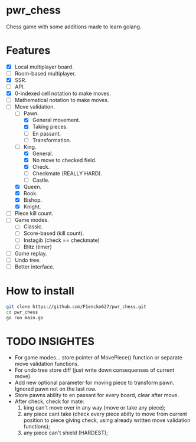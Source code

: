 # pwr_chess

Chess game with some additions made to learn golang.

# Features

- [x] Local multiplayer board.
- [ ] Room-based multiplayer.
- [x] SSR.
- [ ] API.
- [x] 0-indexed cell notation to make moves.
- [ ] Mathematical notation to make moves.
- [ ] Move validation.
  - [ ] Pawn.
    - [x] General movement.
    - [x] Taking pieces.
    - [ ] En passant.
    - [ ] Transformation.
  - [ ] King.
    - [x] General.
    - [x] No move to checked field.
    - [x] Check.
    - [ ] Checkmate (REALLY HARD).
    - [ ] Castle.
  - [x] Queen.
  - [x] Rook.
  - [x] Bishop.
  - [x] Knight.
- [ ] Piece kill count.
- [ ] Game modes.
  - [ ] Classic.
  - [ ] Score-based (kill count).
  - [ ] Instagib (check == checkmate)
  - [ ] Blitz (timer)
- [ ] Game replay.
- [ ] Undo tree.
- [ ] Better interface.

# How to install

```bash
git clone https://github.com/F1encko627/pwr_chess.git
cd pwr_chess
go run main.go
```

# TODO INSIGHTES

- For game modes... store pointer of MovePiece() function or separate move validation functions.
- For undo tree store diff (just write down consequenses of current move).
- Add new optional parameter for moving piece to transform pawn. Ignored pawn not on the last row.
- Store pawns ability to en passant for every board, clear after move.
- After check, check for mate:
  1. king can't move over in any way (move or take any piece);
  2. any piece cant take (check every piece abilty to move from current position to piece giving check, using already written move validation functions);
  3. any piece can't shield (HARDEST);

